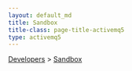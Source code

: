 ```yaml
---
layout: default_md
title: Sandbox 
title-class: page-title-activemq5
type: activemq5
---
```


[Developers](developers) > [Sandbox](sandbox)


